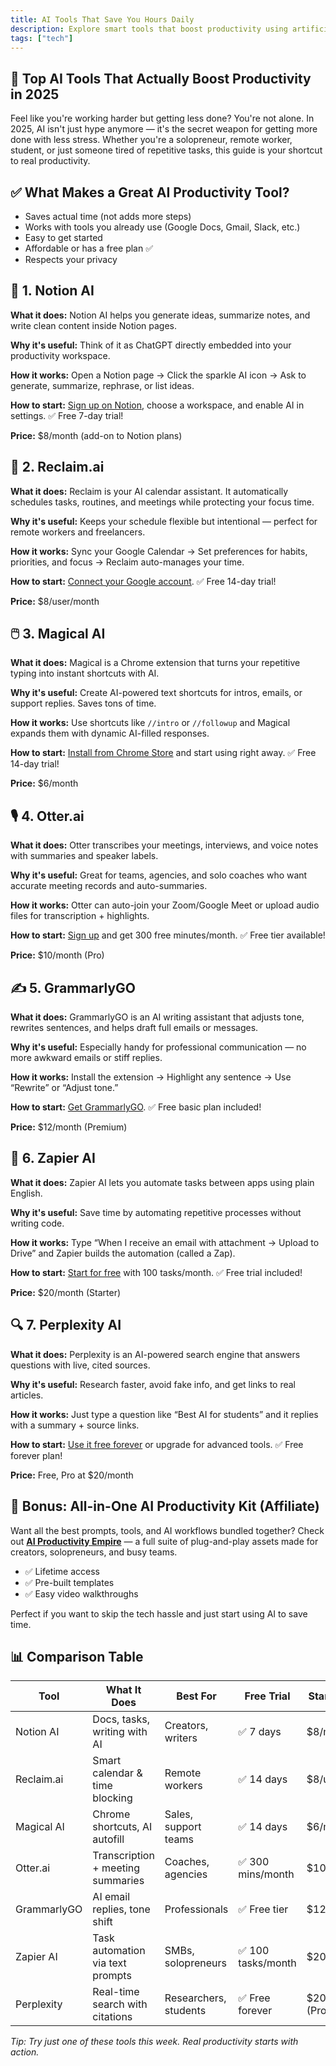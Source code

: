 ```yaml
---
title: AI Tools That Save You Hours Daily
description: Explore smart tools that boost productivity using artificial intelligence.
tags: ["tech"]
---
```


<article class="article-section">
  <h1>🤖 Top AI Tools That Actually Boost Productivity in 2025</h1>
  <p>Feel like you're working harder but getting less done? You're not alone. In 2025, AI isn't just hype anymore — it's the secret weapon for getting more done with less stress. Whether you're a solopreneur, remote worker, student, or just someone tired of repetitive tasks, this guide is your shortcut to real productivity.</p>

  <h2>✅ What Makes a Great AI Productivity Tool?</h2>
  <ul>
    <li>Saves actual time (not adds more steps)</li>
    <li>Works with tools you already use (Google Docs, Gmail, Slack, etc.)</li>
    <li>Easy to get started</li>
    <li>Affordable or has a free plan ✅</li>
    <li>Respects your privacy</li>
  </ul>

  <h2>🚀 1. Notion AI</h2>
  <p><strong>What it does:</strong> Notion AI helps you generate ideas, summarize notes, and write clean content inside Notion pages.</p>
  <p><strong>Why it's useful:</strong> Think of it as ChatGPT directly embedded into your productivity workspace.</p>
  <p><strong>How it works:</strong> Open a Notion page → Click the sparkle AI icon → Ask to generate, summarize, rephrase, or list ideas.</p>
  <p><strong>How to start:</strong> <a href="https://www.notion.so/product/ai" target="_blank">Sign up on Notion</a>, choose a workspace, and enable AI in settings. ✅ Free 7-day trial!</p>
  <p><strong>Price:</strong> $8/month (add-on to Notion plans)</p>

  <h2>📅 2. Reclaim.ai</h2>
  <p><strong>What it does:</strong> Reclaim is your AI calendar assistant. It automatically schedules tasks, routines, and meetings while protecting your focus time.</p>
  <p><strong>Why it's useful:</strong> Keeps your schedule flexible but intentional — perfect for remote workers and freelancers.</p>
  <p><strong>How it works:</strong> Sync your Google Calendar → Set preferences for habits, priorities, and focus → Reclaim auto-manages your time.</p>
  <p><strong>How to start:</strong> <a href="https://reclaim.ai" target="_blank">Connect your Google account</a>. ✅ Free 14-day trial!</p>
  <p><strong>Price:</strong> $8/user/month</p>

  <h2>🖱️ 3. Magical AI</h2>
  <p><strong>What it does:</strong> Magical is a Chrome extension that turns your repetitive typing into instant shortcuts with AI.</p>
  <p><strong>Why it's useful:</strong> Create AI-powered text shortcuts for intros, emails, or support replies. Saves tons of time.</p>
  <p><strong>How it works:</strong> Use shortcuts like <code>//intro</code> or <code>//followup</code> and Magical expands them with dynamic AI-filled responses.</p>
  <p><strong>How to start:</strong> <a href="https://www.getmagical.com" target="_blank">Install from Chrome Store</a> and start using right away. ✅ Free 14-day trial!</p>
  <p><strong>Price:</strong> $6/month</p>

  <h2>🎙️ 4. Otter.ai</h2>
  <p><strong>What it does:</strong> Otter transcribes your meetings, interviews, and voice notes with summaries and speaker labels.</p>
  <p><strong>Why it's useful:</strong> Great for teams, agencies, and solo coaches who want accurate meeting records and auto-summaries.</p>
  <p><strong>How it works:</strong> Otter can auto-join your Zoom/Google Meet or upload audio files for transcription + highlights.</p>
  <p><strong>How to start:</strong> <a href="https://otter.ai" target="_blank">Sign up</a> and get 300 free minutes/month. ✅ Free tier available!</p>
  <p><strong>Price:</strong> $10/month (Pro)</p>

  <h2>✍️ 5. GrammarlyGO</h2>
  <p><strong>What it does:</strong> GrammarlyGO is an AI writing assistant that adjusts tone, rewrites sentences, and helps draft full emails or messages.</p>
  <p><strong>Why it's useful:</strong> Especially handy for professional communication — no more awkward emails or stiff replies.</p>
  <p><strong>How it works:</strong> Install the extension → Highlight any sentence → Use “Rewrite” or “Adjust tone.”</p>
  <p><strong>How to start:</strong> <a href="https://www.grammarly.com/go" target="_blank">Get GrammarlyGO</a>. ✅ Free basic plan included!</p>
  <p><strong>Price:</strong> $12/month (Premium)</p>

  <h2>🔁 6. Zapier AI</h2>
  <p><strong>What it does:</strong> Zapier AI lets you automate tasks between apps using plain English.</p>
  <p><strong>Why it's useful:</strong> Save time by automating repetitive processes without writing code.</p>
  <p><strong>How it works:</strong> Type “When I receive an email with attachment → Upload to Drive” and Zapier builds the automation (called a Zap).</p>
  <p><strong>How to start:</strong> <a href="https://zapier.com" target="_blank">Start for free</a> with 100 tasks/month. ✅ Free trial included!</p>
  <p><strong>Price:</strong> $20/month (Starter)</p>

  <h2>🔍 7. Perplexity AI</h2>
  <p><strong>What it does:</strong> Perplexity is an AI-powered search engine that answers questions with live, cited sources.</p>
  <p><strong>Why it's useful:</strong> Research faster, avoid fake info, and get links to real articles.</p>
  <p><strong>How it works:</strong> Just type a question like “Best AI for students” and it replies with a summary + source links.</p>
  <p><strong>How to start:</strong> <a href="https://www.perplexity.ai" target="_blank">Use it free forever</a> or upgrade for advanced tools. ✅ Free forever plan!</p>
  <p><strong>Price:</strong> Free, Pro at $20/month</p>

  <h2>💼 Bonus: All-in-One AI Productivity Kit (Affiliate)</h2>
  <p>Want all the best prompts, tools, and AI workflows bundled together? Check out <a href="https://your-affiliate-link.com"><strong>AI Productivity Empire</strong></a> — a full suite of plug-and-play assets made for creators, solopreneurs, and busy teams.</p>
  <ul>
    <li>✅ Lifetime access</li>
    <li>✅ Pre-built templates</li>
    <li>✅ Easy video walkthroughs</li>
  </ul>
  <p>Perfect if you want to skip the tech hassle and just start using AI to save time.</p>

  <h2>📊 Comparison Table</h2>
  <div class="table-scroll">
    <table>
      <thead>
        <tr>
          <th>Tool</th>
          <th>What It Does</th>
          <th>Best For</th>
          <th>Free Trial</th>
          <th>Starting Price</th>
          <th>Rating</th>
        </tr>
      </thead>
      <tbody>
        <tr>
          <td>Notion AI</td>
          <td>Docs, tasks, writing with AI</td>
          <td>Creators, writers</td>
          <td>✅ 7 days</td>
          <td>$8/month</td>
          <td>⭐ 4.7</td>
        </tr>
        <tr>
          <td>Reclaim.ai</td>
          <td>Smart calendar & time blocking</td>
          <td>Remote workers</td>
          <td>✅ 14 days</td>
          <td>$8/user/month</td>
          <td>⭐ 4.6</td>
        </tr>
        <tr>
          <td>Magical AI</td>
          <td>Chrome shortcuts, AI autofill</td>
          <td>Sales, support teams</td>
          <td>✅ 14 days</td>
          <td>$6/month</td>
          <td>⭐ 4.8</td>
        </tr>
        <tr>
          <td>Otter.ai</td>
          <td>Transcription + meeting summaries</td>
          <td>Coaches, agencies</td>
          <td>✅ 300 mins/month</td>
          <td>$10/month</td>
          <td>⭐ 4.5</td>
        </tr>
        <tr>
          <td>GrammarlyGO</td>
          <td>AI email replies, tone shift</td>
          <td>Professionals</td>
          <td>✅ Free tier</td>
          <td>$12/month</td>
          <td>⭐ 4.6</td>
        </tr>
        <tr>
          <td>Zapier AI</td>
          <td>Task automation via text prompts</td>
          <td>SMBs, solopreneurs</td>
          <td>✅ 100 tasks/month</td>
          <td>$20/month</td>
          <td>⭐ 4.7</td>
        </tr>
        <tr>
          <td>Perplexity</td>
          <td>Real-time search with citations</td>
          <td>Researchers, students</td>
          <td>✅ Free forever</td>
          <td>$20/month (Pro)</td>
          <td>⭐ 4.8</td>
        </tr>
      </tbody>
    </table>
  </div>

  <p><em>Tip: Try just one of these tools this week. Real productivity starts with action.</em></p>

</article>
